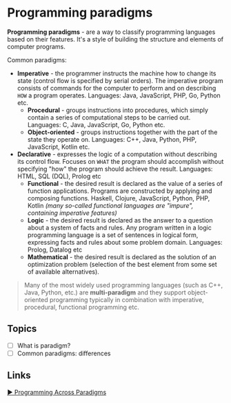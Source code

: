 # Programming paradigms
**Programming paradigms** - are a way to classify programming languages based on their features. It's a style of building the structure and elements of computer programs.

Common paradigms:
* **Imperative** - the programmer instructs the machine how to change its state (control flow is specified by serial orders). The imperative program consists of commands for the computer to perform and on describing `HOW` a program operates. Languages: Java, JavaScript, PHP, Go, Python etc.
	* **Procedural** - groups instructions into procedures, which simply contain a series of computational steps to be carried out. Languages: C, Java, JavaScript, Go, Python etc.
	* **Object-oriented** - groups instructions together with the part of the state they operate on. Languages: C++, Java, Python, PHP, JavaScript, Kotlin etc.
* **Declarative** - expresses the logic of a computation without describing its control flow. Focuses on `WHAT` the program should accomplish without specifying "how" the program should achieve the result. Languages: HTML, SQL (DQL), Prolog etc
	* **Functional** - the desired result is declared as the value of a series of function applications. Programs are constructed by applying and composing functions. Haskell, Clojure, JavaScript, Python, PHP, Kotlin *(many so-called functional languages are "impure", containing imperative features)*
	* **Logic** - the desired result is declared as the answer to a question about a system of facts and rules. Any program written in a logic programming language is a set of sentences in logical form, expressing facts and rules about some problem domain. Languages: Prolog, Datalog etc
	* **Mathematical** - the desired result is declared as the solution of an optimization problem (selection of the best element from some set of available alternatives).

> Many of the most widely used programming languages (such as C++, Java, Python, etc.) are **multi-paradigm** and they support object-oriented programming typically in combination with imperative, procedural, functional programming etc.

## Topics
- [ ] What is paradigm?
- [ ] Common paradigms: differences

## Links
[▶︎ Programming Across Paradigms](https://www.youtube.com/watch?v=Pg3UeB-5FdA)
